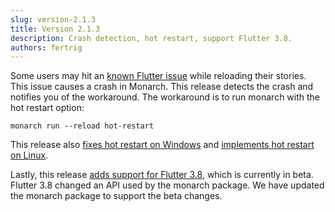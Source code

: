 ```yaml
---
slug: version-2.1.3
title: Version 2.1.3
description: Crash detection, hot restart, support Flutter 3.8.
authors: fertrig
---
```


Some users may hit an [known Flutter issue](https://github.com/flutter/flutter/issues/120841)
while reloading their stories. This issue causes a crash in Monarch. This release detects the
crash and notifies you of the workaround. The workaround is to run monarch with the
hot restart option:
```
monarch run --reload hot-restart
```

This release also 
[fixes hot restart on Windows](https://github.com/Dropsource/monarch/issues/56) 
and [implements hot restart on Linux](https://github.com/Dropsource/monarch/issues/70).

Lastly, this release 
[adds support for Flutter 3.8](https://github.com/Dropsource/monarch/issues/80), 
which is currently in beta.
Flutter 3.8 changed an API used by the monarch package. We have updated
the monarch package to support the beta changes. 
